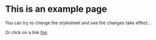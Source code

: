 # This is an example **page** 

You can try to change the <span class="s1">stylesheet and see</span> the
changes take effect...

Or click on a link [foo](en/foo.html)
